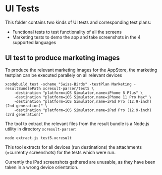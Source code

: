 # UI Tests

This folder contains two kinds of UI tests and corresponding test plans:
- Functional tests to test functionality of all the screens
- Marketing tests to demo the app and take screenshots in the 4 supported languages 

##  UI test to produce marketing images

To produce the relevant marketing images for the AppStore, the marketing testplan can be executed parallely on all relevant devices

    xcodebuild test -scheme "Swiss-Birds" -testPlan Marketing -resultBundlePath xcresult-parser/test5 \
        -destination "platform=iOS Simulator,name=iPhone 8 Plus" \
        -destination "platform=iOS Simulator,name=iPhone 11 Pro Max" \
        -destination "platform=iOS Simulator,name=iPad Pro (12.9-inch) (2nd generation)" \
        -destination "platform=iOS Simulator,name=iPad Pro (12.9-inch) (3rd generation)"

The tool to extract the relevant files from the result bundle is a Node.js utility in directory `xcresult-parser`:

    node extract.js test5.xcresult

This tool extracts for all devices (run destinations) the attachments (=currently screenshots) for the tests which were run. 

Currently the iPad screenshots gathered are unusable, as they have been taken in a wrong device orientation.
